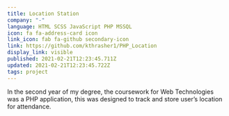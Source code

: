 ```yaml
---
title: Location Station
company: "-"
language: HTML SCSS JavaScript PHP MSSQL
icon: fa fa-address-card icon
link_icon: fab fa-github secondary-icon
link: https://github.com/kthrasher1/PHP_Location
display_link: visible
published: 2021-02-21T12:23:45.711Z
updated: 2021-02-21T12:23:45.722Z
tags: project
---
```


In the second year of my degree, the coursework for Web Technologies was a PHP application,
this was designed to track and store user’s location for attendance.